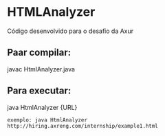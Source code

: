 # HTMLAnalyzer
 
Código desenvolvido para o desafio da Axur

## Paar compilar:
javac HtmlAnalyzer.java

## Para executar:
java HtmlAnalyzer {URL}

    exemplo: java HtmlAnalyzer http://hiring.axreng.com/internship/example1.html

